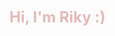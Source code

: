 <span style="color: rgb(229, 185, 185); font-size: 24px; font-weight: bold;">Hi, I'm Riky :)</span>
